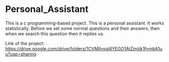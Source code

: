 # Personal_Assistant
This is a c programming-based project. This is a personal assistant. It works statistically. Before we set some normal questions and their answers, then when we search this question then it replies us.

Link of the project: https://drive.google.com/drive/folders/1CVMllysgj8YEGO1AtZmjjjk1fymbA1uu?usp=sharing
